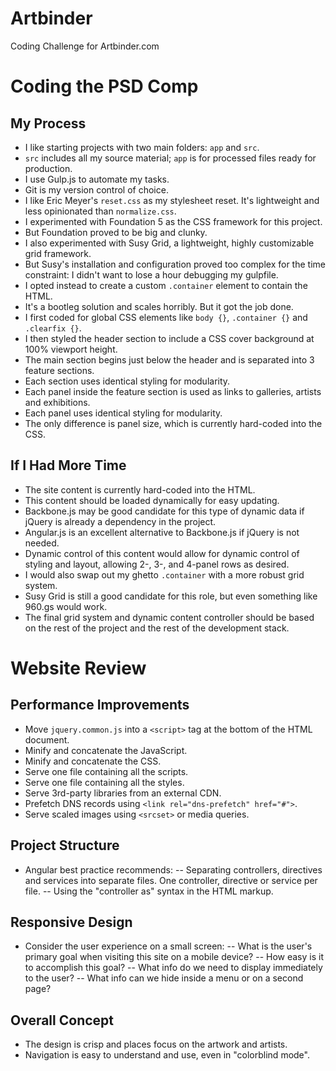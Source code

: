 Artbinder
=========

Coding Challenge for Artbinder.com

# Coding the PSD Comp
## My Process
- I like starting projects with two main folders: `app` and `src`.
- `src` includes all my source material; `app` is for processed files ready for production.
- I use Gulp.js to automate my tasks.
- Git is my version control of choice.
- I like Eric Meyer's `reset.css` as my stylesheet reset. It's lightweight and less opinionated than `normalize.css`.
- I experimented with Foundation 5 as the CSS framework for this project.
- But Foundation proved to be big and clunky.
- I also experimented with Susy Grid, a lightweight, highly customizable grid framework.
- But Susy's installation and configuration proved too complex for the time constraint: I didn't want to lose a hour debugging my gulpfile.
- I opted instead to create a custom `.container` element to contain the HTML.
- It's a bootleg solution and scales horribly. But it got the job done.
- I first coded for global CSS elements like `body {}`, `.container {}` and `.clearfix {}`.
- I then styled the header section to include a CSS cover background at 100% viewport height.
- The main section begins just below the header and is separated into 3 feature sections.
- Each section uses identical styling for modularity.
- Each panel inside the feature section is used as links to galleries, artists and exhibitions.
- Each panel uses identical styling for modularity.
- The only difference is panel size, which is currently hard-coded into the CSS.

## If I Had More Time
- The site content is currently hard-coded into the HTML.
- This content should be loaded dynamically for easy updating.
- Backbone.js may be good candidate for this type of dynamic data if jQuery is already a dependency in the project.
- Angular.js is an excellent alternative to Backbone.js if jQuery is not needed.
- Dynamic control of this content would allow for dynamic control of styling and layout, allowing 2-, 3-, and 4-panel rows as desired.
- I would also swap out my ghetto `.container` with a more robust grid system.
- Susy Grid is still a good candidate for this role, but even something like 960.gs would work.
- The final grid system and dynamic content controller should be based on the rest of the project and the rest of the development stack.

# Website Review
## Performance Improvements
- Move `jquery.common.js` into a `<script>` tag at the bottom of the HTML document.
- Minify and concatenate the JavaScript.
- Minify and concatenate the CSS.
- Serve one file containing all the scripts.
- Serve one file containing all the styles.
- Serve 3rd-party libraries from an external CDN.
- Prefetch DNS records using `<link rel="dns-prefetch" href="#">`.
- Serve scaled images using `<srcset>` or media queries.

## Project Structure
- Angular best practice recommends:
-- Separating controllers, directives and services into separate files. One controller, directive or service per file.
-- Using the "controller as" syntax in the HTML markup.

## Responsive Design
- Consider the user experience on a small screen:
-- What is the user's primary goal when visiting this site on a mobile device?
-- How easy is it to accomplish this goal?
-- What info do we need to display immediately to the user?
-- What info can we hide inside a menu or on a second page?

## Overall Concept
- The design is crisp and places focus on the artwork and artists.
- Navigation is easy to understand and use, even in "colorblind mode".
